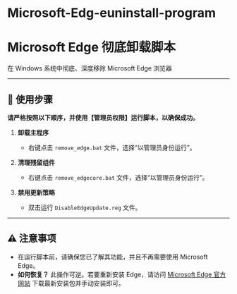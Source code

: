 # Microsoft-Edg-euninstall-program

# Microsoft Edge 彻底卸载脚本

在 Windows 系统中彻底、深度移除 Microsoft Edge 浏览器

---

## 🚀 使用步骤

**请严格按照以下顺序，并使用【管理员权限】运行脚本，以确保成功。**

1.  **卸载主程序**
    - 右键点击 `remove_edge.bat` 文件，选择“以管理员身份运行”。

2.  **清理残留组件**
    - 右键点击 `remove_edgecore.bat` 文件，选择“以管理员身份运行”。

3.  **禁用更新策略**
    - 双击运行 `DisableEdgeUpdate.reg` 文件。

---

## ⚠️ 注意事项

- 在运行脚本前，请确保您已了解其功能，并且不再需要使用 Microsoft Edge。
- **如何恢复？** 此操作可逆。若要重新安装 Edge，请访问 [Microsoft Edge 官方网站](https://www.microsoft.com/edge) 下载最新安装包并手动安装即可。

